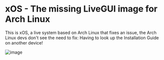 # xOS - The missing LiveGUI image for Arch Linux
This is xOS, a live system based on Arch Linux that fixes an issue, the Arch Linux devs don't see the need to fix: Having to look up the Installation Guide on another device!

![image](https://github.com/JerrySM64/xos/assets/42114389/191ed092-179a-41a1-aff9-45f908a68268)


